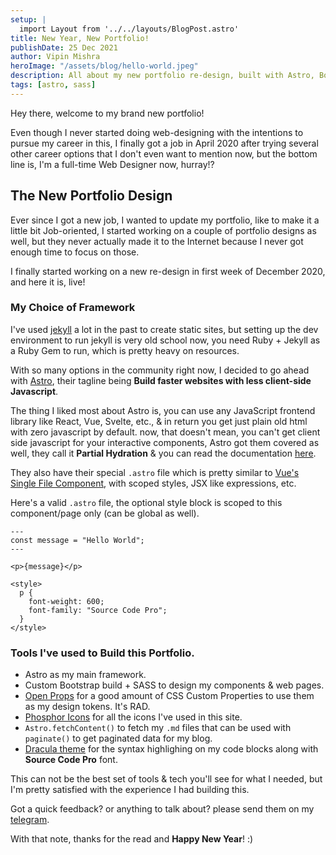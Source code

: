 ```yaml
---
setup: |
  import Layout from '../../layouts/BlogPost.astro'
title: New Year, New Portfolio!
publishDate: 25 Dec 2021
author: Vipin Mishra
heroImage: "/assets/blog/hello-world.jpeg"
description: All about my new portfolio re-design, built with Astro, Bootstrap, SASS + Open Props.
tags: [astro, sass]
---
```


Hey there, welcome to my brand new portfolio!

Even though I never started doing web-designing with the intentions to pursue my career in this, I finally got a job in April 2020 after trying several other career options that I don't even want to mention now, but the bottom line is, I'm a full-time Web Designer now, hurray!?

## The New Portfolio Design

Ever since I got a new job, I wanted to update my portfolio, like to make it a little bit Job-oriented, I started working on a couple of portfolio designs as well, but they never actually made it to the Internet because I never got enough time to focus on those.

I finally started working on a new re-design in first week of December 2020, and here it is, live!

### My Choice of Framework

I've used [jekyll](https://jekyllrb.com/) a lot in the past to create static sites, but setting up the dev environment to run jekyll is very old school now, you need Ruby + Jekyll as a Ruby Gem to run, which is pretty heavy on resources.

With so many options in the community right now, I decided to go ahead with [Astro](https://astro.build/), their tagline being **Build faster websites with less client-side Javascript**.

The thing I liked most about Astro is, you can use any JavaScript frontend library like React, Vue, Svelte, etc., & in return you get just plain old html with zero javascript by default. now, that doesn't mean, you can't get client side javascript for your interactive components, Astro got them covered as well, they call it **Partial Hydration** & you can read the documentation [here](https://docs.astro.build/core-concepts/component-hydration/).

They also have their special `.astro` file which is pretty similar to [Vue's Single File Component](https://vuejs.org/v2/guide/single-file-components.html), with scoped styles, JSX like expressions, etc.

Here's a valid `.astro` file, the optional style block is scoped to this component/page only (can be global as well).

```astro
---
const message = "Hello World";
---

<p>{message}</p>

<style>
  p {
    font-weight: 600;
    font-family: "Source Code Pro";
  }
</style>
```

### Tools I've used to Build this Portfolio.

- Astro as my main framework.
- Custom Bootstrap build + SASS to design my components & web pages.
- [Open Props](https://open-props.style/) for a good amount of CSS Custom Properties to use them as my design tokens. It's RAD.
- [Phosphor Icons](https://phosphoricons.com/) for all the icons I've used in this site.
- `Astro.fetchContent()` to fetch my `.md` files that can be used with `paginate()` to get paginated data for my blog.
- [Dracula theme](https://draculatheme.com/) for the syntax highlighing on my code blocks along with **Source Code Pro** font.

This can not be the best set of tools & tech you'll see for what I needed, but I'm pretty satisfied with the experience I had building this.

Got a quick feedback? or anything to talk about? please send them on my [telegram](https://t.me/thevipinmishra).

With that note, thanks for the read and **Happy New Year**! :)
